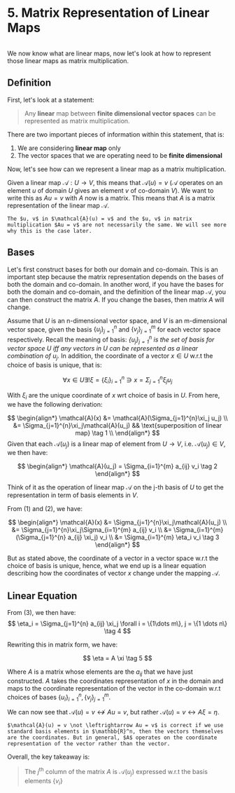 # 5. Matrix Representation of Linear Maps
```{contents}
```

We now know what are linear maps, now let's look at how to represent those linear maps as matrix multiplication.

## Definition
First, let's look at a statement:

> Any **linear** map between **finite dimensional vector spaces** can be represented as matrix multiplication.

There are two important pieces of information within this statement, that is:
1. We are considering **linear map** only 
2. The vector spaces that we are operating need to be **finite dimensional**

Now, let's see how can we represent a linear map as a matrix multiplication.

Given a linear map $\mathcal{A}: U \rightarrow V$, this means that $\mathcal{A}(u) = v$ ($\mathcal{A}$ operates on an element $u$ of domain $U$ gives an element $v$ of co-domain $V$). We want to write this as $Au = v$ with $A$ now is a matrix. This means that $A$ is a matrix representation of the linear map $\mathcal{A}$.

```{warning}
The $u, v$ in $\mathcal{A}(u) = v$ and the $u, v$ in matrix multiplication $Au = v$ are not necessarily the same. We will see more why this is the case later.
```

## Bases
Let's first construct bases for both our domain and co-domain. This is an important step because the matrix representation depends on the bases of both the domain and co-domain. In another word, if you have the bases for both the domain and co-domain, and the definition of the linear map $\mathcal{A}$, you can then construct the matrix $A$. If you change the bases, then matrix $A$ will change.

Assume that $U$ is an n-dimensional vector space, and $V$ is an m-dimensional vector space, given the basis $\{u_j\}^n_{j=1}$ and $\{v_j\}^m_{j=1}$ for each vector space respectively. Recall the meaning of basis: *$\{u_j\}^n_{j=1}$ is the set of basis for vector space $U$ iff any vectors in $U$ can be represented as a linear combination of $u_j$*. In addition, the coordinate of a vector $x \in U$ w.r.t the choice of basis is unique, that is:

$$
\forall x \in U \exists! \xi = \{\xi_i\}^n_{i=1} \ni x = \Sigma_{j=1}^{n}\xi_j u_j
$$

With $\xi_i$ are the unique coordinate of $x$ wrt choice of basis in $U$. From here, we have the following derivation:

$$
\begin{align*}
    \mathcal{A}(x) &= \mathcal{A}(\Sigma_{j=1}^{n}\xi_j u_j) \\
    &= \Sigma_{j=1}^{n}\xi_j\mathcal{A}(u_j) && \text{superposition of linear map} \tag 1 \\
\end{align*}
$$
Given that each $\mathcal{A}(u_j)$ is a linear map of element from $U \rightarrow V$, i.e. $\mathcal{A}(u_j) \in V$, we then have:

$$
\begin{align*}
    \mathcal{A}(u_j) = \Sigma_{i=1}^{m} a_{ij} v_i \tag 2
\end{align*}
$$

Think of it as the operation of linear map $\mathcal{A}$ on the j-th basis of $U$ to get the representation in term of basis elements in $V$.

From (1) and (2), we have:

$$
\begin{align*}
    \mathcal{A}(x) &= \Sigma_{j=1}^{n}\xi_j\mathcal{A}(u_j) \\
    &= \Sigma_{j=1}^{n}\xi_j\Sigma_{i=1}^{m} a_{ij} v_i \\
    &= \Sigma_{i=1}^{m}(\Sigma_{j=1}^{n} a_{ij} \xi_j) v_i \\
    &= \Sigma_{i=1}^{m} \eta_i v_i \tag 3
\end{align*}
$$

But as stated above, the coordinate of a vector in a vector space w.r.t the choice of basis is unique, hence, what we end up is a linear equation describing how the coordinates of vector $x$ change under the mapping $\mathcal{A}$.

## Linear Equation
From (3), we then have:
$$
\eta_i = \Sigma_{j=1}^{n} a_{ij} \xi_j \forall i = \{1\dots m\}, j = \{1 \dots n\} \tag 4
$$

Rewriting this in matrix form, we have:

$$
\eta = A \xi \tag 5
$$

Where $A$ is a matrix whose elements are the $a_{ij}$ that we have just constructed. $A$ takes the coordinates representation of $x$ in the domain and maps to the coordinate representation of the vector in the co-domain w.r.t choices of bases $\{u_i\}_{i=1}^n, \{v_j\}_{j=1}^m$.

We can now see that $\mathcal{A}(u) = v \not \leftrightarrow Au = v$, but rather $\mathcal{A}(u) = v \leftrightarrow A \xi = \eta$.

```{note}
$\mathcal{A}(u) = v \not \leftrightarrow Au = v$ is correct if we use standard basis elements in $\mathbb{R}^n, then the vectors themselves are the coordinates. But in general, $A$ operates on the coordinate representation of the vector rather than the vector.
```

Overall, the key takeaway is: 
> The $j^\text{th}$ column of the matrix $A$ is $\mathcal{A}(u_j)$ expressed w.r.t the basis elements $\{v_i\}$